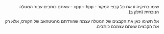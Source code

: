 <div dir="rtl">
שימו בתיקיה זו את כל קבצי המקור - 
hpp ו-cpp - 
שאתם כותבים עבור המטלה הנוכחית (חלק ב).

אל תשימו כאן את הקבצים של המטלה עצמה שהורדתם מהגיטהאב של הקורס,
אלא רק את הקבצים שאתם עצמכם כותבים.

</div>